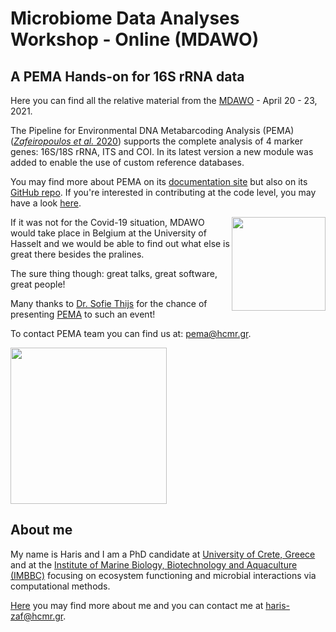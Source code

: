 # Microbiome Data Analyses Workshop - Online (MDAWO)

## A PEMA Hands-on for 16S rRNA data

Here you can find all the relative material from the [MDAWO](https://mdawo.meetinghand.com/) - April 20 - 23, 2021. 

The Pipeline for Environmental DNA Metabarcoding Analysis (PEMA) ([*Zafeiropoulos et al.* 2020](https://academic.oup.com/gigascience/article/9/3/giaa022/5803335))
supports the complete analysis of 4 marker genes: 16S/18S rRNA, ITS and COI.
In its latest version a new module was added to enable the use of custom reference databases. 

You may find more about PEMA on its [documentation site](http://pema.hcmr.gr/)
but also on its [GitHub repo](https://github.com/hariszaf/pema). 
If you're interested in contributing at the code level, you may have a look [here](https://github.com/hariszaf/pema/blob/master/CONTRIBUTING.md).


<img src="https://static6.depositphotos.com/1003580/615/i/600/depositphotos_6150624-stock-photo-kid-with-chocolate.jpg" width= 150px;  align="right">
If it was not for the Covid-19 situation, MDAWO would take place in Belgium at the University of Hasselt
and we would be able to find out what else is great there besides the pralines. 


The sure thing though: great talks, great software, great people!  

Many thanks to [Dr. Sofie Thijs](https://www.linkedin.com/in/sofiethijs/?originalSubdomain=be) for the chance of presenting 
[PEMA]() to such an event! 



To contact PEMA team you can find us at: 
[pema@hcmr.gr](pema@hcmr/gr).


<img src="https://camo.githubusercontent.com/762c1129f266494bbbb3faff3d673040cf7b1f19d45c6e13f49b08de12f5116a/68747470733a2f2f692e70617374652e706963732f38373031383966616466363638613935386338616163383366333865373939632e706e67" width= 250px; />


## About me
My name is Haris and I am a PhD candidate at [University of Crete, Greece](http://biology.uoc.gr/) and at the [Institute of Marine Biology, Biotechnology and Aquaculture (IMBBC)](https://imbbc.hcmr.gr/) focusing on ecosystem functioning and microbial interactions via computational methods.

[Here](https://hariszaf.github.io/) you may find more about me and you can contact me at
[haris-zaf@hcmr.gr](haris-zaf@hcmr.gr).
